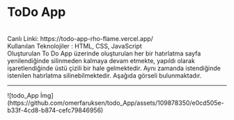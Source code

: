 # ToDo App
<br>
Canlı Linki: https://todo-app-rho-flame.vercel.app/
<br>
Kullanılan Teknolojiler : HTML, CSS, JavaScript
<br>
Oluşturulan To Do App üzerinde oluşturulan her bir hatırlatma sayfa yenilendiğinde silinmeden kalmaya devam etmekte, yapıldı olarak işaretlendiğinde üstü çizili bir hale gelmektedir. Aynı zamanda istendiğinde istenilen hatırlatma silinebilmektedir. Aşağıda görseli bulunmaktadır.
<hr>
![todo_App İmg](https://github.com/omerfaruksen/todo_App/assets/109878350/e0cd505e-b33f-4cd8-b874-cefc79846956)


